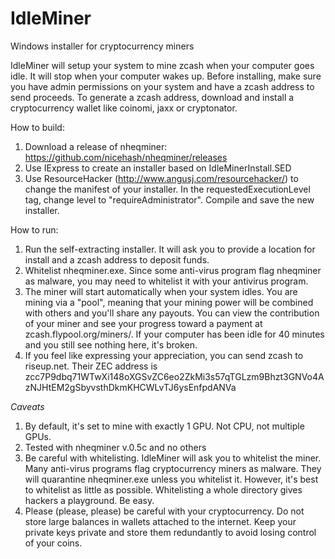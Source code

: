 # IdleMiner
Windows installer for cryptocurrency miners

IdleMiner will setup your system to mine zcash when your computer goes idle. It will stop when your computer wakes up. Before installing, make sure you have admin permissions on your system and have a zcash address to send proceeds. To generate a zcash address, download and install a cryptocurrency wallet like coinomi, jaxx or cryptonator.

How to build:

1. Download a release of nheqminer: https://github.com/nicehash/nheqminer/releases
2. Use IExpress to create an installer based on IdleMinerInstall.SED
3. Use ResourceHacker (http://www.angusj.com/resourcehacker/) to change the manifest of your installer. In the requestedExecutionLevel tag, change level to "requireAdministrator". Compile and save the new installer.


How to run:
1. Run the self-extracting installer. It will ask you to provide a location for install and a zcash address to deposit funds.
2. Whitelist nheqminer.exe. Since some anti-virus program flag nheqminer as malware, you may need to whitelist it with your antivirus program.
3. The miner will start automatically when your system idles. You are mining via a "pool", meaning that your mining power will be combined with others and you'll share any payouts. You can view the contribution of your miner and see your progress toward a payment at zcash.flypool.org/miners/<Your Zcash Address>. If your computer has been idle for 40 minutes and you still see nothing here, it's broken.
4. If you feel like expressing your appreciation, you can send zcash to riseup.net. Their ZEC address is zcc7P9dbq71WTwXi148oXGSvZC6eo2ZkMi3s57qTGLzm9Bhzt3GNVo4AzNJHtEM2gSbyvsthDkmKHCWLvTJ6ysEnfpdANVa



*Caveats*
1. By default, it's set to mine with exactly 1 GPU. Not CPU, not multiple GPUs.
2. Tested with nheqminer v.0.5c and no others
3. Be careful with whitelisting. IdleMiner will ask you to whitelist the miner. Many anti-virus programs flag cryptocurrency miners as malware. They will quarantine nheqminer.exe unless you whitelist it. However, it's best to whitelist as little as possible. Whitelisting a whole directory gives hackers a playground. Be easy.  
4. Please (please, please) be careful with your cryptocurrency. Do not store large balances in wallets attached to the internet. Keep your private keys private and store them redundantly to avoid losing control of your coins.

